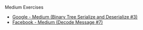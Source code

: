 Medium Exercises

- [Google - Medium (Binary Tree Serialize and Deserialize #3)](https://github.com/brunofaria27/daily-coding-problem/blob/main/Medium/google-binary-tree-serialize-and-deserialize.py)
- [Facebook - Medium (Decode Message #7)](https://github.com/brunofaria27/daily-coding-problem/blob/main/Medium/facebook-decode-message.py)
